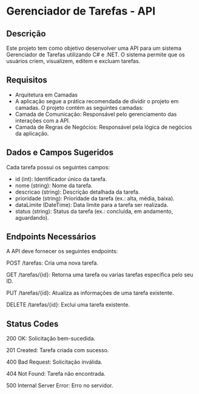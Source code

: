 # Gerenciador de Tarefas - API
## Descrição
Este projeto tem como objetivo desenvolver uma API para um sistema Gerenciador de Tarefas utilizando C# e .NET. O sistema permite que os usuários criem, visualizem, editem e excluam tarefas.

## Requisitos
- Arquitetura em Camadas
- A aplicação segue a prática recomendada de dividir o projeto em camadas. O projeto contém as seguintes camadas:
- Camada de Comunicação: Responsável pelo gerenciamento das interações com a API.
 - Camada de Regras de Negócios: Responsável pela lógica de negócios da aplicação.

## Dados e Campos Sugeridos
Cada tarefa possui os seguintes campos:

* id (int): Identificador único da tarefa.
* nome (string): Nome da tarefa.
* descricao (string): Descrição detalhada da tarefa.
* prioridade (string): Prioridade da tarefa (ex.: alta, média, baixa).
* dataLimite (DateTime): Data limite para a tarefa ser realizada.
* status (string): Status da tarefa (ex.: concluída, em andamento, aguardando).

## Endpoints Necessários
A API deve fornecer os seguintes endpoints:

POST /tarefas: Cria uma nova tarefa.

GET /tarefas/{id}: Retorna uma tarefa ou varias tarefas específica pelo seu ID.

PUT /tarefas/{id}: Atualiza as informações de uma tarefa existente.

DELETE /tarefas/{id}: Exclui uma tarefa existente.

## Status Codes

200 OK: Solicitação bem-sucedida.

201 Created: Tarefa criada com sucesso.

400 Bad Request: Solicitação inválida.

404 Not Found: Tarefa não encontrada.

500 Internal Server Error: Erro no servidor.
